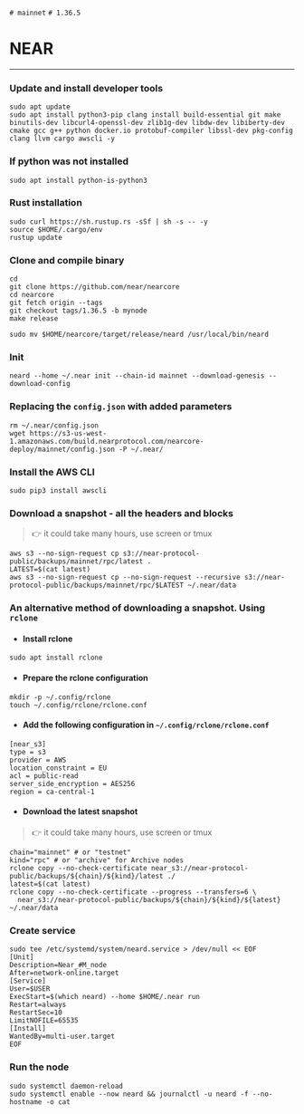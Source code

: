 `# mainnet` `# 1.36.5`
# NEAR


____


### Update and install developer tools
```
sudo apt update
sudo apt install python3-pip clang install build-essential git make binutils-dev libcurl4-openssl-dev zlib1g-dev libdw-dev libiberty-dev cmake gcc g++ python docker.io protobuf-compiler libssl-dev pkg-config clang llvm cargo awscli -y
```

### If python was not installed
```
sudo apt install python-is-python3
```

### Rust installation
```
sudo curl https://sh.rustup.rs -sSf | sh -s -- -y
source $HOME/.cargo/env
rustup update
```

### Clone and compile binary
```
cd
git clone https://github.com/near/nearcore
cd nearcore
git fetch origin --tags
git checkout tags/1.36.5 -b mynode
make release
```
```
sudo mv $HOME/nearcore/target/release/neard /usr/local/bin/neard
```

### Init 
```
neard --home ~/.near init --chain-id mainnet --download-genesis --download-config
```

### Replacing the `config.json` with added parameters
```
rm ~/.near/config.json
wget https://s3-us-west-1.amazonaws.com/build.nearprotocol.com/nearcore-deploy/mainnet/config.json -P ~/.near/
```

### Install the AWS CLI
```
sudo pip3 install awscli
```

### Download a snapshot - all the headers and blocks
> 👉 it could take many hours, use screen or tmux
```
aws s3 --no-sign-request cp s3://near-protocol-public/backups/mainnet/rpc/latest .
LATEST=$(cat latest)
aws s3 --no-sign-request cp --no-sign-request --recursive s3://near-protocol-public/backups/mainnet/rpc/$LATEST ~/.near/data
```

### An alternative method of downloading a snapshot. Using `rclone`
- #### Install rclone
```
sudo apt install rclone
```

- #### Prepare the rclone configuration
```
mkdir -p ~/.config/rclone
touch ~/.config/rclone/rclone.conf
```
 
- #### Add the following configuration in `~/.config/rclone/rclone.conf`
```
[near_s3]
type = s3
provider = AWS
location_constraint = EU
acl = public-read
server_side_encryption = AES256
region = ca-central-1
```

- #### Download the latest snapshot
> 👉 it could take many hours, use screen or tmux
```
chain="mainnet" # or "testnet"
kind="rpc" # or "archive" for Archive nodes
rclone copy --no-check-certificate near_s3://near-protocol-public/backups/${chain}/${kind}/latest ./
latest=$(cat latest)
rclone copy --no-check-certificate --progress --transfers=6 \
  near_s3://near-protocol-public/backups/${chain}/${kind}/${latest} ~/.near/data
```

### Create service
```
sudo tee /etc/systemd/system/neard.service > /dev/null << EOF
[Unit]
Description=Near_#M_node
After=network-online.target
[Service]
User=$USER
ExecStart=$(which neard) --home $HOME/.near run
Restart=always
RestartSec=10
LimitNOFILE=65535
[Install]
WantedBy=multi-user.target
EOF
```

### Run the node
```
sudo systemctl daemon-reload
sudo systemctl enable --now neard && journalctl -u neard -f --no-hostname -o cat
```

###
```

```

